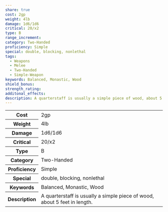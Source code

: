 ```yaml
---
share: true
cost: 2gp
weight: 4lb
damage: 1d6/1d6
critical: 20/x2
type: B
range_increment: 
category: Two-Handed
proficiency: Simple
special: double, blocking, nonlethal
tags:
  - Weapons
  - Melee
  - Two-Handed
  - Simple-Weapon
keywords: Balanced, Monastic, Wood
shield_bonus: 
strength_rating: 
additonal_effects: 
description: A quarterstaff is usually a simple piece of wood, about 5 feet in length.
---
```

<p><span dir="ltr" style="overflow-x: auto;"><table><tbody><tr><th dir="ltr">Cost</th><td dir="ltr">2gp</td></tr><tr><th dir="ltr">Weight</th><td dir="ltr">4lb</td></tr><tr><th dir="ltr">Damage</th><td dir="ltr">1d6/1d6</td></tr><tr><th dir="ltr">Critical</th><td dir="ltr">20/x2</td></tr><tr><th dir="ltr">Type</th><td dir="ltr">B</td></tr><tr><th dir="ltr">Category</th><td dir="ltr">Two-Handed</td></tr><tr><th dir="ltr">Proficiency</th><td dir="ltr">Simple</td></tr><tr><th dir="ltr">Special</th><td dir="ltr">double, blocking, nonlethal</td></tr><tr><th dir="ltr">Keywords</th><td dir="ltr">Balanced, Monastic, Wood</td></tr><tr><th dir="ltr">Description</th><td dir="ltr">A quarterstaff is usually a simple piece of wood, about 5 feet in length.</td></tr></tbody></table></span></p>

